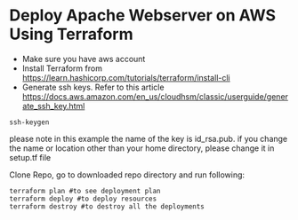 # Deploy Apache Webserver on AWS Using Terraform

- Make sure you have aws account
- Install Terraform from https://learn.hashicorp.com/tutorials/terraform/install-cli
- Generate ssh keys. Refer to this article https://docs.aws.amazon.com/en_us/cloudhsm/classic/userguide/generate_ssh_key.html
```
ssh-keygen
```
please note in this example the name of the key is id_rsa.pub. if you change the name or location other than your home directory, please change it in setup.tf file


Clone Repo, go to downloaded repo directory and run following:
```
terraform plan #to see deployment plan
terraform deploy #to deploy resources 
terraform destroy #to destroy all the deployments
```
